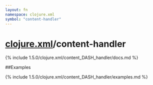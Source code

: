 ```yaml
---
layout: fn
namespace: clojure.xml
symbol: "content-handler"
---
```


# [clojure.xml](../)/content-handler

{% include 1.5.0/clojure.xml/content_DASH_handler/docs.md %}

##Examples

{% include 1.5.0/clojure.xml/content_DASH_handler/examples.md %}

